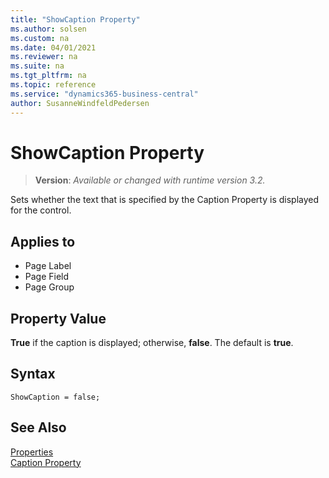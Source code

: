 ```yaml
---
title: "ShowCaption Property"
ms.author: solsen
ms.custom: na
ms.date: 04/01/2021
ms.reviewer: na
ms.suite: na
ms.tgt_pltfrm: na
ms.topic: reference
ms.service: "dynamics365-business-central"
author: SusanneWindfeldPedersen
---
```

[//]: # (START>DO_NOT_EDIT)
[//]: # (IMPORTANT:Do not edit any of the content between here and the END>DO_NOT_EDIT.)
[//]: # (Any modifications should be made in the .xml files in the ModernDev repo.)
# ShowCaption Property
> **Version**: _Available or changed with runtime version 3.2._

Sets whether the text that is specified by the Caption Property is displayed for the control.

## Applies to
-   Page Label
-   Page Field
-   Page Group

[//]: # (IMPORTANT: END>DO_NOT_EDIT)


## Property Value  

**True** if the caption is displayed; otherwise, **false**. The default is **true**.  

## Syntax

```AL
ShowCaption = false;
```

## See Also  

[Properties](devenv-properties.md)   
[Caption Property](devenv-caption-property.md)  